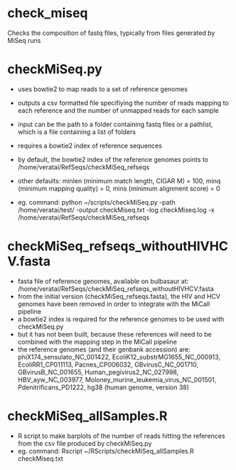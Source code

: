 # check_miseq
Checks the composition of fastq files, typically from files generated by MiSeq runs

# checkMiSeq.py
- uses bowtie2 to map reads to a set of reference genomes
- outputs a csv formatted file specifiying the number of reads mapping to each reference and the number of unmapped reads for each sample
- input can be the path to a folder containing fastq files or a pathlist, which is a file containing a list of folders
- requires a bowtie2 index of reference sequences
- by default, the bowtie2 index of the reference genomes points to /home/veratai/RefSeqs/checkMiSeq_refseqs
- other defaults:
  minlen (minimum match length, CIGAR M) = 100, 
  minq (minimum mapping quality) = 0, 
  mins (minimum alignment score) = 0

- eg. command: 
python ~/scripts/checkMiSeq.py -path /home/veratai/test/ -output checkMiseq.txt -log checkMiseq.log -x /home/veratai/RefSeqs/checkMiSeq_refseqs

# checkMiSeq_refseqs_withoutHIVHCV.fasta
- fasta file of reference genomes, available on bulbasaur at: /home/veratai/RefSeqs/checkMiSeq_refseqs_withoutHIVHCV.fasta
- from the initial version (checkMiSeq_refseqs.fasta), the HIV and HCV genomes have been removed in order to integrate with the MiCall pipeline
- a bowtie2 index is required for the reference genomes to be used with checkMiSeq.py
- but it has not been built, because these references will need to be combined with the mapping step in the MiCall pipeline
- the reference genomes (and their genbank accession) are:
  phiX174_sensulato_NC_001422, 
  EcoliK12_substrMG1655_NC_000913, 
  EcoliRR1_CP011113, 
  Pacnes_CP006032, 
  GBvirusC_NC_001710, 
  GBvirusB_NC_001655, 
  Human_pegivirus2_NC_027998, 
  HBV_ayw_NC_003977, 
  Moloney_murine_leukemia_virus_NC_001501, 
  Pdenitrificans_PD1222, 
  hg38 (human genome, version 38)

# checkMiSeq_allSamples.R
- R script to make barplots of the number of reads hitting the references from the csv file produced by checkMiSeq.py
- eg. command: 
Rscript ~/RScripts/checkMiSeq_allSamples.R checkMiseq.txt

